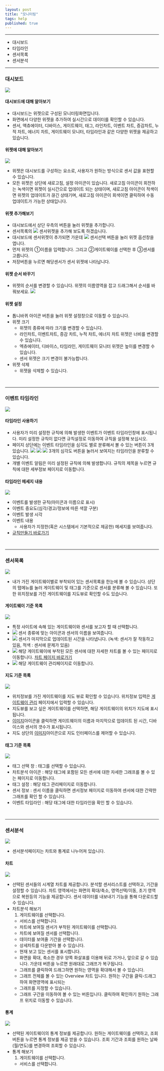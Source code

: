 ```yaml
---
layout: post
title: "모니터링"
tags: help
published: true
---
```


---
* 대시보드
* 타임라인
* 센서목록
* 센서분석

---
### 대시보드
![](/assets/3_dashboard.png)

#### 대시보드에 대해 알아보기
* 대시보드는 위젯으로 구성된 모니터링화면입니다.
* 화면에서 다양한 위젯을 추가하여 실시간으로 데이터를 확인할 수 있습니다.
* <i class="fa fd-widget_sensor"></i> 센서, <i class="fa fd-widget_actuator"></i> 액츄에이터, <i class="fa fd-menu_deviceManagement"></i> 디바이스, <i class="fa fd-widget_gateway"></i> 게이트웨이, <i class="fa fa-tags"></i> 태그, <i class="fa fd-widget_lineChart"></i> 라인차트, <i class="fa fd-widget_eventChart"></i> 이벤트 차트,<i class="fa fd-widget_cumulativeChart"></i> 증감차트, <i class="fa fd-widget_stackedChart"></i> 누적 차트, <i class="fa fd-widget_energyChart"></i> 에너지 차트, <i class="fa fa-laptop"></i> 게이트웨이 모니터, <i class="fa fd-menu_timeline"></i> 타임라인과 같은 다양한 위젯을 제공하고 있습니다.

#### 위젯에 대해 알아보기
![](/assets/3_widget.png)

* 위젯은 대시보드를 구성하는 요소로, 사용자가 원하는 방식으로 센서 값을 표현할 수 있습니다.
* 모든 위젯은 상단에 <i class="fa fa-refresh"></i> 새로고침, <i class="fa fa-cog"></i> 설정 아이콘이 있습니다. 새로고침 아이콘이 회전하는 <i class="fa fa-refresh"></i> 녹색이면 위젯이 실시간으로 업데이트 되는 상태이며, 새로고침 아이콘이 <i class="fa fa-refresh"></i> 적색이면 위젯의 업데이트가 끊긴 상태기며, 새로고침 아이콘이 <i class="fa fa-refresh"></i> 회색이면 클릭하여 수동 업데이트가 가능한 상태입니다.

#### 위젯 추가해보기
* 대시보드에서 상단 우측의 <i class="fa fa-plus-circle"></i> 버튼을 눌러 위젯을 추가합니다.
* 센서목록의 ![](/assets/3_sensorwidget.png) 센서위젯을 추가해 보도록 하겠습니다.
* 대시보드에 센서위젯이 추가되면 가운데 ![](/assets/3_selectsensor.png) 센서선택 버튼을 눌러 위젯 옵션창을 엽니다.
* 먼저 위젯의 ①이름을 입력합니다. 그리고 ②게이트웨이를 선택한 후 ③센서를 고릅니다.
* 저장버튼을 누르면 해당센서가 센서 위젯에 나타납니다.

#### 위젯 순서 바꾸기
* 위젯의 순서를 변경할 수 있습니다. 위젯의 이름영역을 잡고 드래그해서 순서를 바꿔보세요.
![](/assets/3_widgetdrag.png)

#### 위젯 설정
* <i class="fa fa-cog"></i> 톱니바퀴 아이콘 버튼을 눌러 위젯 설정창으로 이동할 수 있습니다.
* 위젯 크기
  - 위젯의 종류에 따라 크기를 변경할 수 있습니다.
  - 라인차트, 이벤트차트, 증감 차트, 누적 차트, 에너지 차트 위젯은 너비를 변경할 수 있습니다.
  - 엑츄에이터, 디바이스, 타임라인, 게이트웨이 모니터 위젯은 높이를 변경할 수 있습니다.
  - 센서 위젯은 크기 변경이 불가능합니다.
* 위젯 삭제
  - 위젯을 삭제할 수 있습니다. 

<br>

---
### 이벤트 타임라인
![](/assets/3_timeline.png)

#### 타임라인 사용하기
* 사용자가 미리 설정한 규칙에 의해 발생한 이벤트가 이벤트 타임라인창에 표시됩니다. 미리 설정한 규칙이 없다면 규칙설정로 이동하여 규칙을 설정해 보십시오. 
* 페이지 상단에는 이벤트 타임라인을 심각도 별로 분류해서 볼 수 있는 버튼이 3개 있습니다. ![](/assets/3_fatalbtn.png) ![](/assets/3_warningbtn.png) ![](/assets/3_infobtn.png) 3개의 심각도 버튼을 눌러서 보여지는 타임라인을 분류할 수 있습니다.
* 개별 이벤트 알림은 미리 설정된 규칙에 의해 발생합니다. 규칙의 제목을 누르면 규칙에 대한 세부정보 페이지로 이동합니다.

#### 타임라인 메세지 내용
![](/assets/3_timeline_rule.png)

  - 이벤트를 발생한 규칙(아이콘과 이름으로 표시)
  - 이벤트 중요도(심각/경고/정보에 따른 색깔 구분)
  - 이벤트 발생 시각
  - 이벤트 내용
    - 사용자가 지정한(혹은 시스템에서 기본적으로 제공한) 메세지를 보여줍니다.
  - [규칙만들기 바로가기]()

<br>

---
### 센서목록
![](/assets/3_sensorlist.png)

* 내가 가진 게이트웨이별로 부착되어 있는 센서목록을 한눈에 볼 수 있습니다. 상단의 탭메뉴를 눌러 게이트웨이 및 태그를 기준으로 센서를 분류해 볼 수 있습니다. 또한 위치정보를 가진 게이트웨이를 지도뷰로 확인할 수도 있습니다.

#### 게이트웨이 기준 목록
![](/assets/3_viewgateway.png)

* 특정 사이트에 속해 있는 게이트웨이와 센서를 보고자 할 때 선택합니다.
* ![](/assets/.png) 센서 종류에 맞는 아이콘과 센서의 이름을 보여줍니다.
* ![](/assets/.png) 센서가 마지막으로 업데이트된 시간을 나타냅니다. (녹색: 센서가 잘 작동하고 있음, 적색 : 센서에 문제가 있음)
* ![](/assets/.png) 해당 게이트웨이에 부착된 모든 센서에 대한 자세한 차트를 볼 수 있는 페이지로 이동합니다. [차트 페이지 바로가기]()
* ![](/assets/.png) 해당 게이트웨이 관리페이지로 이동합니다.

#### 지도 기준 목록
![](/assets/3_viewmap.png)

* 위치정보를 가진 게이트웨이를 지도 뷰로 확인할 수 있습니다. 위치정보 입력은 [게이트웨이 관리]() 페이지에서 입력할 수 있습니다.
* 지도뷰를 보고 싶은 게이트웨이를 선택하면, 해당 게이트웨이의 위치가 지도에 표시됩니다.
* [이미지]()아이콘을 클릭하면 게이트웨이의 이름과 마지막으로 업데이트 된 시간, 디바이스와 센서의 갯수가 표시됩니다.
* 지도 상단의 [이미지]()아이콘으로 지도 인터페이스를 제어할 수 있습니다.

#### 태그 기준 목록
![](/assets/3_viewtag.png)

* 태그 선택 창 : 태그를 선택할 수 있습니다.
* 차트분석 아이콘 : 해당 태그에 포함된 모든 센서에 대한 자세한 그래프를 볼 수 있는 페이지로 이동합니다. 
* 태그 설정 : 해당 태그 관리페이지로 이동합니다.
* 센서 정보 : 센서 이름을 클릭하면 센서정보 페이지로 이동하여 센서에 대한 간략한 그래프를 확인 할 수 있습니다.
* 이벤트 타임라인 : 해당 태그에 대한 타임라인을 확인 할 수 있습니다.

<br>

---
### 센서분석
![](/assets/3_sensoranalysis.png)

* 센서분석페이지는 차트와 통계로 나누어져 있습니다.

#### 차트
![](/assets/3_analysis_chart.png)

* 선택된 센서들의 시계열 차트를 제공합니다. 분석할 센서리스트를 선택하고, 기간을 설정할 수 있습니다. 차트 영역에서는 화면의 확대/축소, 영역선택/이동, 초기 영역으로 복원등의 기능을 제공합니다. 센서 데이터를 내보내기 기능을 통해 다운로드할 수 있습니다.
* 차트분석 해보기
  1. 게이트웨이를 선택합니다.
  - 서비스를 선택합니다.
  - 차트에 보여질 센서가 부착된 게이트웨이를 선택합니다.
  - 차트에 보여질 센서를 선택합니다.
  - 데이터를 보여줄 기간을 선택합니다.
  - 상세차트를 다운받아 볼 수 있습니다.
  - 현재 보고 있는 센서를 표시합니다.
  - 화면을 확대, 축소한 경우 양쪽 화살표를 이용해 뒤로 가거나, 앞으로 갈 수 있습니다. 가운데 버튼을 누르면 원래대로 그래프가 복구됩니다.
  - 그래프를 클릭하여 드래그하면 원하는 영역을 확대해서 볼 수 있습니다.
  - 그래프 전체를 볼 수 있는 Overview 차트 입니다. 원하는 구간을 클릭-드래그하여 화면영역에 표시되는
  - 그래프를 지정할 수 있습니다.
  - 그래프 구간을 이동하여 볼 수 있는 버튼입니다. 클릭하여 확인하기 원하는 그래프 위치로 이동할 수 있습니다.

#### 통계
![](/assets/3_analysis_statics.png)

* 선택된 게이트웨이의 통계 정보를 제공합니다. 원하는 게이트웨이를 선택하고, 조회 버튼을 누르면 통계 정보를 제공 받을 수 있습니다. 조회 기간과 조회를 원하는 날짜(월/연도)를 변경하여 조회할 수 있습니다.
* 통계 해보기
  1. 게이트웨이를 선택합니다.
  - 서비스를 선택합니다.

<!---
Thing+ 를 통해서, IoT의 기본적인 내용인 사물을 연결하고 실시간으로 센서의 데이타를 확인할 수 있습니다.
주요 기능들에 대해서 다음을 확인해보세요.

1. 대시보드
  - 대시보드 알아보기
  - 위젯 일반
  - 위젯 추가하기
  - 위젯 순서 바꾸기
  - 위젯 설정
2. 타임라인
  - 타임라인 사용하기
  - 규칙 알아보기
3. 센서목록
  - 게이트웨이 기준 목록
  - 지도 기준 목록
  - 태그 기준 목록
4. 센서분석
  - 차트
  - 통계
-->

<br>
